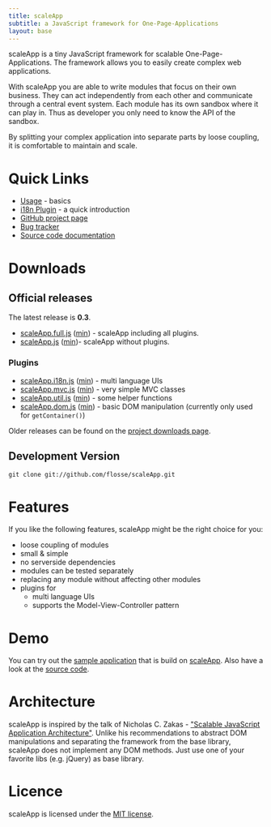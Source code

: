 ```yaml
---
title: scaleApp
subtitle: a JavaScript framework for One-Page-Applications
layout: base
---
```


scaleApp is a tiny JavaScript framework for scalable One-Page-Applications.
The framework allows you to easily create complex web applications.

With scaleApp you are able to write modules that focus on their own business.
They can act independently from each other and communicate through a central
event system.
Each module has its own sandbox where it can play in. Thus as developer you only
need to know the API of the sandbox.

By splitting your complex application into separate parts by loose coupling,
it is comfortable to maintain and scale.

# Quick Links

* [Usage](tutorial/) - basics
* [i18n Plugin](tutorial/i18n.html) - a quick introduction
* [GitHub project page](https://github.com/flosse/scaleApp)
* [Bug tracker](https://github.com/flosse/scaleApp/issues)
* [Source code documentation](doc/0.3/scaleApp.core.html)

# Downloads

## Official releases

The latest release is **0.3**.

* [scaleApp.full.js](build/scaleApp.full.js)
  ([min](build/scaleApp.full.min.js)) - scaleApp including all plugins.
* [scaleApp.js](build/scaleApp.js)
  ([min](build/scaleApp.min.js))- scaleApp without plugins.

### Plugins

* [scaleApp.i18n.js](build/plugins/scaleApp.i18n.js)
  ([min](build/plugins/scaleApp.i18n.min.js)) - multi language UIs
* [scaleApp.mvc.js](build/plugins/scaleApp.mvc.js)
  ([min](build/plugins/scaleApp.mvc.min.js)) - very simple MVC classes
* [scaleApp.util.js](build/plugins/scaleApp.util.js)
  ([min](build/plugins/scaleApp.util.min.js)) - some helper functions
* [scaleApp.dom.js](build/plugins/scaleApp.dom.js)
  ([min](build/plugins/scaleApp.dom.min.js)) - basic DOM manipulation (currently only used for `getContainer()`)

Older releases can be found on the [project downloads page](https://github.com/flosse/scaleApp/downloads).

## Development Version

    git clone git://github.com/flosse/scaleApp.git

# Features

If you like the following features, scaleApp might be the right choice for you:

+ loose coupling of modules
+ small & simple
+ no serverside dependencies
+ modules can be tested separately
+ replacing any module without affecting other modules
+ plugins for
  - multi language UIs
  - supports the Model-View-Controller pattern

# Demo

You can try out the [sample application](http://www.scaleapp.org/demo/fast/)
that is build on [scaleApp](http://www.scaleapp.org).
Also have a look at the [source code](http://github.com/flosse/FAST).

# Architecture

scaleApp is inspired by the talk of Nicholas C. Zakas - ["Scalable JavaScript Application Architecture"](http://developer.yahoo.com/yui/theater/video.php?v=zakas-architecture).
Unlike his recommendations to abstract DOM manipulations and separating the
framework from the base library, scaleApp does not implement any DOM methods.
Just use one of your favorite libs (e.g. jQuery) as base library.

# Licence

scaleApp is licensed under the [MIT license](https://github.com/flosse/scaleApp/raw/master/LICENSE.txt).
